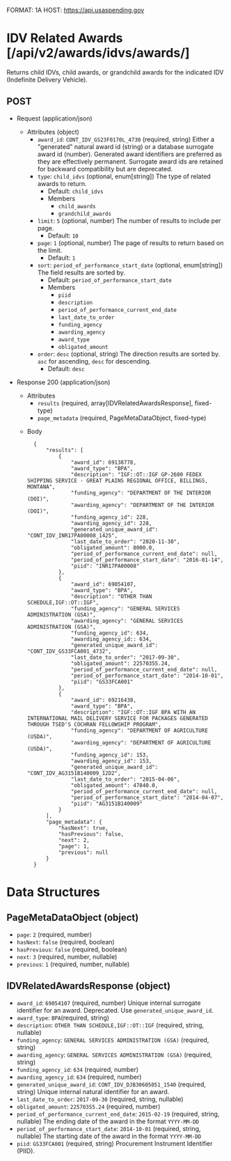 FORMAT: 1A
HOST: https://api.usaspending.gov

# IDV Related Awards [/api/v2/awards/idvs/awards/]

Returns child IDVs, child awards, or grandchild awards for the indicated IDV (Indefinite Delivery Vehicle).

## POST

+ Request (application/json)
    + Attributes (object)
        + `award_id`: `CONT_IDV_GS23F0170L_4730` (required, string)
            Either a "generated" natural award id (string) or a database surrogate award id (number).  Generated award identifiers are preferred as they are effectively permanent.  Surrogate award ids are retained for backward compatibility but are deprecated.
        + `type`: `child_idvs` (optional, enum[string])
            The type of related awards to return.
            + Default: `child_idvs`
            + Members
                + `child_awards`
                + `grandchild_awards`
        + `limit`: `5` (optional, number)
            The number of results to include per page.
            + Default: `10`
        + `page`: `1` (optional, number)
            The page of results to return based on the limit.
            + Default: `1`
        + `sort`: `period_of_performance_start_date` (optional, enum[string])
            The field results are sorted by.
            + Default: `period_of_performance_start_date`
            + Members
                + `piid`
                + `description`
                + `period_of_performance_current_end_date`
                + `last_date_to_order`
                + `funding_agency`
                + `awarding_agency`
                + `award_type`
                + `obligated_amount`
        + `order`: `desc` (optional, string)
            The direction results are sorted by. `asc` for ascending, `desc` for descending.
            + Default: `desc`

+ Response 200 (application/json)
    + Attributes
        + `results` (required, array[IDVRelatedAwardsResponse], fixed-type)
        + `page_metadata` (required, PageMetaDataObject, fixed-type)

    * Body

            {
                "results": [
                    {
                        "award_id": 69138778,
                        "award_type": "BPA",
                        "description": "IGF::OT::IGF GP-2600 FEDEX SHIPPING SERVICE - GREAT PLAINS REGIONAL OFFICE, BILLINGS, MONTANA",
                        "funding_agency": "DEPARTMENT OF THE INTERIOR (DOI)",
                        "awarding_agency": "DEPARTMENT OF THE INTERIOR (DOI)",
                        "funding_agency_id": 228,
                        "awarding_agency_id": 228,
                        "generated_unique_award_id": "CONT_IDV_INR17PA00008_1425",
                        "last_date_to_order": "2020-11-30",
                        "obligated_amount": 8000.0,
                        "period_of_performance_current_end_date": null,
                        "period_of_performance_start_date": "2016-01-14",
                        "piid": "INR17PA00008"
                    },
                    {
                        "award_id": 69054107,
                        "award_type": "BPA",
                        "description": "OTHER THAN SCHEDULE,IGF::OT::IGF",
                        "funding_agency": "GENERAL SERVICES ADMINISTRATION (GSA)",
                        "awarding_agency": "GENERAL SERVICES ADMINISTRATION (GSA)",
                        "funding_agency_id": 634,
                        "awarding_agency_id:: 634,
                        "generated_unique_award_id": "CONT_IDV_GS33FCA001_4732",
                        "last_date_to_order": "2017-09-30",
                        "obligated_amount": 22570355.24,
                        "period_of_performance_current_end_date": null,
                        "period_of_performance_start_date": "2014-10-01",
                        "piid": "GS33FCA001"
                    },
                    {
                        "award_id": 69216438,
                        "award_type": "BPA",
                        "description": "IGF::OT::IGF BPA WITH AN INTERNATIONAL MAIL DELIVERY SERVICE FOR PACKAGES GENERATED THROUGH TSED'S COCHRAN FELLOWSHIP PROGRAM",
                        "funding_agency": "DEPARTMENT OF AGRICULTURE (USDA)",
                        "awarding_agency": "DEPARTMENT OF AGRICULTURE (USDA)",
                        "funding_agency_id": 153,
                        "awarding_agency_id": 153,
                        "generated_unique_award_id": "CONT_IDV_AG3151B140009_12D2",
                        "last_date_to_order": "2015-04-06",
                        "obligated_amount": 47840.0,
                        "period_of_performance_current_end_date": null,
                        "period_of_performance_start_date": "2014-04-07",
                        "piid": "AG3151B140009"
                    }
                ],
                "page_metadata": {
                    "hasNext": true,
                    "hasPrevious": false,
                    "next": 2,
                    "page": 1,
                    "previous": null
                }
            }

# Data Structures

## PageMetaDataObject (object)
+ `page`: `2` (required, number)
+ `hasNext`: `false` (required, boolean)
+ `hasPrevious`: `false` (required, boolean)
+ `next`: `3` (required, number, nullable)
+ `previous`: `1` (required, number, nullable)

## IDVRelatedAwardsResponse (object)
+ `award_id`: `69054107` (required, number)
    Unique internal surrogate identifier for an award.  Deprecated.  Use `generated_unique_award_id`.
+ `award_type`: `BPA`(required, string)
+ `description`: `OTHER THAN SCHEDULE,IGF::OT::IGF` (required, string, nullable)
+ `funding_agency`: `GENERAL SERVICES ADMINISTRATION (GSA)` (required, string)
+ `awarding_agency`: `GENERAL SERVICES ADMINISTRATION (GSA)` (required, string)
+ `funding_agency_id`: `634` (required, number)
+ `awarding_agency_id`: `634` (required, number)
+ `generated_unique_award_id`: `CONT_IDV_DJB30605051_1540` (required, string)
    Unique internal natural identifier for an award.
+ `last_date_to_order`: `2017-09-30` (required, string, nullable)
+ `obligated_amount`: `22570355.24` (required, number)
+ `period_of_performance_current_end_date`: `2015-02-19` (required, string, nullable)
    The ending date of the award in the format `YYYY-MM-DD`
+ `period_of_performance_start_date`: `2014-10-01` (required, string, nullable)
    The starting date of the award in the format `YYYY-MM-DD`
+ `piid`: `GS33FCA001` (required, string)
    Procurement Instrument Identifier (PIID).
